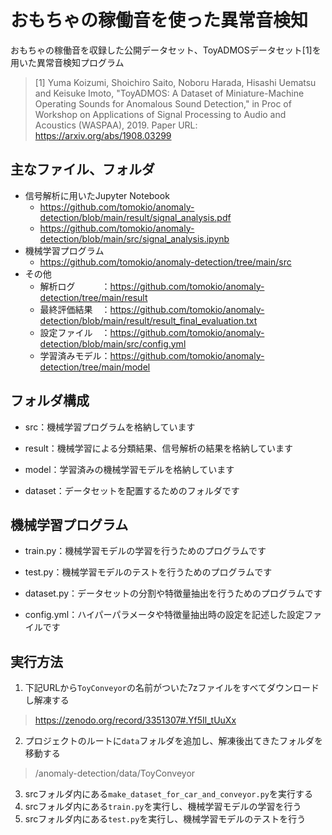 # おもちゃの稼働音を使った異常音検知
おもちゃの稼働音を収録した公開データセット、ToyADMOSデータセット[1]を用いた異常音検知プログラム

>[1] Yuma Koizumi, Shoichiro Saito, Noboru Harada, Hisashi Uematsu and Keisuke Imoto, "ToyADMOS: A Dataset of Miniature-Machine Operating Sounds for Anomalous Sound Detection," in Proc of Workshop on Applications of Signal Processing to Audio and Acoustics (WASPAA), 2019.
> Paper URL: https://arxiv.org/abs/1908.03299

## 主なファイル、フォルダ
- 信号解析に用いたJupyter Notebook
  - https://github.com/tomokio/anomaly-detection/blob/main/result/signal_analysis.pdf
  - https://github.com/tomokio/anomaly-detection/blob/main/src/signal_analysis.ipynb
- 機械学習プログラム
  - https://github.com/tomokio/anomaly-detection/tree/main/src
- その他
  - 解析ログ　　　：https://github.com/tomokio/anomaly-detection/tree/main/result
  - 最終評価結果　：https://github.com/tomokio/anomaly-detection/blob/main/result/result_final_evaluation.txt
  - 設定ファイル　：https://github.com/tomokio/anomaly-detection/blob/main/src/config.yml
  - 学習済みモデル：https://github.com/tomokio/anomaly-detection/tree/main/model

## フォルダ構成
- src：機械学習プログラムを格納しています

- result：機械学習による分類結果、信号解析の結果を格納しています

- model：学習済みの機械学習モデルを格納しています

- dataset：データセットを配置するためのフォルダです

## 機械学習プログラム
- train.py：機械学習モデルの学習を行うためのプログラムです

- test.py：機械学習モデルのテストを行うためのプログラムです

- dataset.py：データセットの分割や特徴量抽出を行うためのプログラムです

- config.yml：ハイパーパラメータや特徴量抽出時の設定を記述した設定ファイルです

## 実行方法
1. 下記URLから`ToyConveyor`の名前がついた7zファイルをすべてダウンロードし解凍する
> https://zenodo.org/record/3351307#.Yf5Il_tUuXx
2. プロジェクトのルートに`data`フォルダを追加し、解凍後出てきたフォルダを移動する
> /anomaly-detection/data/ToyConveyor
3. srcフォルダ内にある`make_dataset_for_car_and_conveyor.py`を実行する
4. srcフォルダ内にある`train.py`を実行し、機械学習モデルの学習を行う
5. srcフォルダ内にある`test.py`を実行し、機械学習モデルのテストを行う